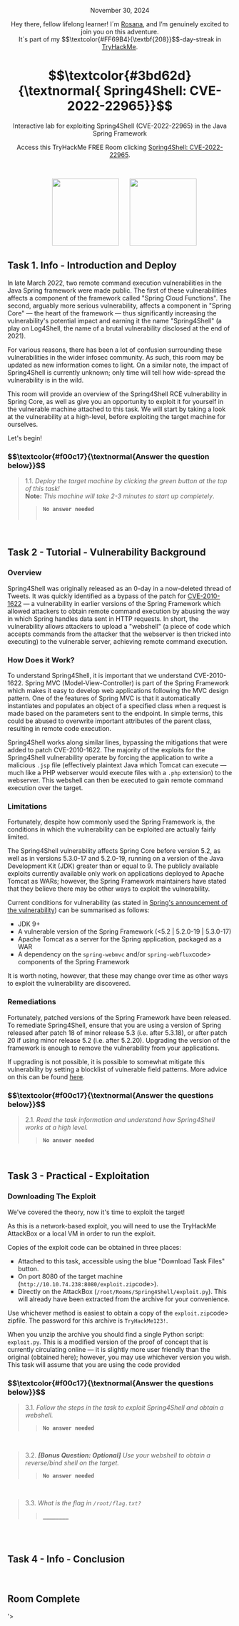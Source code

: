 <p align="center">November 30, 2024</p>
<p align="center">Hey there, fellow lifelong learner! I´m <a href="https://www.linkedin.com/in/rosanafssantos/">Rosana</a>, and I’m genuinely excited to join you on this adventure.<br>
It´s part of my $$\textcolor{#FF69B4}{\textbf{208}}$$-day-streak in  <a href="https://tryhackme.com/r/hacktivities">TryHackMe</a>.</p>

<h1 align="center">
  $$\textcolor{#3bd62d}{\textnormal{ Spring4Shell: CVE-2022-22965}}$$
</h1>
<p align="center">Interactive lab for exploiting Spring4Shell (CVE-2022-22965) in the Java Spring Framework</p>
<p align="center">Access this TryHackMe FREE Room clicking <a href="https://tryhackme.com/r/room/spring4shell">Spring4Shell: CVE-2022-22965</a>.</p><br>
<p align="center">
  <img height="150px" hspace="20" src="https://github.com/user-attachments/assets/33f21416-dc8a-4e41-869d-cf884ca27481">
  <img height="150px" src="https://github.com/user-attachments/assets/2d60414b-1068-44d4-b21d-a1c99e6db148">
</p>

<h2>Task 1. Info - Introduction and Deploy<a id='1'></a></h2>
<p>In late March 2022, two remote command execution vulnerabilities in the Java Spring framework were made public. The first of these vulnerabilities affects a component of the framework called "Spring Cloud Functions". The second, arguably more serious vulnerability, affects a component in  "Spring Core" —  the heart of the framework — thus significantly increasing the vulnerability's potential impact and earning it the name "Spring4Shell" (a play on Log4Shell, the name of a brutal vulnerability disclosed at the end of 2021).<br>

For various reasons, there has been a lot of confusion surrounding these vulnerabilities in the wider infosec community. As such, this room may be updated as new information comes to light. On a similar note, the impact of Spring4Shell is currently unknown; only time will tell how wide-spread the vulnerability is in the wild.<br>

This room will provide an overview of the Spring4Shell RCE vulnerability in Spring Core, as well as give you an opportunity to exploit it for yourself in the vulnerable machine attached to this task. We will start by taking a look at the vulnerability at a high-level, before exploiting the target machine for ourselves.<br>

Let's begin!</p>


<h3 align="left"> $$\textcolor{#f00c17}{\textnormal{Answer the question below}}$$ </h3>

> 1.1. <em>Deploy the target machine by clicking the green button at the top of this task!</em><br>
> <strong>Note:</strong> <em>This machine will take 2-3 minutes to start up completely</em>.<a id='1.1'></a>
>> <code><strong>No answer needed</strong></code><br><br>

<br>
<h2>Task 2 - Tutorial - Vulnerability Background<a id='2'></a></h2>

<h3>Overview</h3>
<p>Spring4Shell was originally released as an 0-day in a now-deleted thread of Tweets. It was quickly identified as a bypass of the patch for <a href="https://cve.mitre.org/cgi-bin/cvename.cgi?name=CVE-2010-1622">CVE-2010-1622</a> — a vulnerability in earlier versions of the Spring Framework which allowed attackers to obtain remote command execution by abusing the way in which Spring handles data sent in HTTP requests. In short, the vulnerability allows attackers to upload a "webshell" (a piece of code which accepts commands from the attacker that the webserver is then tricked into executing) to the vulnerable server, achieving remote command execution.</p>

<h3>How Does it Work?</h3>
<p>To understand Spring4Shell, it is important that we understand CVE-2010-1622. Spring MVC (Model-View-Controller) is part of the Spring Framework which makes it easy to develop web applications following the MVC design pattern. One of the features of Spring MVC is that it automatically instantiates and populates an object of a specified class when a request is made based on the parameters sent to the endpoint. In simple terms, this could be abused to overwrite important attributes of the parent class, resulting in remote code execution.<br>

Spring4Shell works along similar lines, bypassing the mitigations that were added to patch CVE-2010-1622. The majority of the exploits for the Spring4Shell vulnerability operate by forcing the application to write a malicious <code>.jsp</code> file (effectively plaintext Java which Tomcat can execute — much like a PHP webserver would execute files with a <code>.php</code> extension) to the webserver. This webshell can then be executed to gain remote command execution over the target.</p>

<h3>Limitations</h3>
<p>Fortunately, despite how commonly used the Spring Framework is, the conditions in which the vulnerability can be exploited are actually fairly limited.<br>

The Spring4Shell vulnerability affects Spring Core before version 5.2, as well as in versions 5.3.0-17 and 5.2.0-19, running on a version of the Java Development Kit (JDK) greater than or equal to 9. The publicly available exploits currently available only work on applications deployed to Apache Tomcat as WARs; however, the Spring Framework maintainers have stated that they believe there may be other ways to exploit the vulnerability.<br>

Current conditions for vulnerability (as stated in <a href="https://spring.io/blog/2022/03/31/spring-framework-rce-early-announcement">Spring's announcement of the vulnerability</a>) can be summarised as follows:</p>

<ul style="list-style-type:square">
    <li>JDK 9+</li>
    <li>A vulnerable version of the Spring Framework (<5.2 | 5.2.0-19 | 5.3.0-17)</li>
    <li>Apache Tomcat as a server for the Spring application, packaged as a WAR</li>
    <li>A dependency on the <code>spring-webmvc</code> and/or <code>spring-webflux</code>code> components of the Spring Framework</li>
</ul></p>

<p>It is worth noting, however, that these may change over time as other ways to exploit the vulnerability are discovered.</p>

<h3>Remediations</h3>
<p>Fortunately, patched versions of the Spring Framework have been released. To remediate Spring4Shell, ensure that you are using a version of Spring released after patch 18 of minor release 5.3 (i.e. after 5.3.18), or after patch 20 if using minor release 5.2 (i.e. after 5.2.20). Upgrading the version of the framework is enough to remove the vulnerability from your applications.<br>

If upgrading is not possible, it is possible to somewhat mitigate this vulnerability by setting a blocklist of vulnerable field patterns. More advice on this can be found <a href="https://spring.io/blog/2022/03/31/spring-framework-rce-early-announcement">here</a>.</p>


<h3 align="left"> $$\textcolor{#f00c17}{\textnormal{Answer the questions below}}$$ </h3>

> 2.1. <em>Read the task information and understand how Spring4Shell works at a high level.</em><br><a id='2.1'></a>
>> <code><strong>No answer needed</strong></code>

<br>
<h2>Task 3 - Practical - Exploitation<a id='3'></a></h2>

<h3>Downloading The Exploit</h3>

<p>We've covered the theory, now it's time to exploit the target!<br>

As this is a network-based exploit, you will need to use the TryHackMe AttackBox or a local VM in order to run the exploit.<br>

Copies of the exploit code can be obtained in three places:</p>

<ul style="list-style-type:square">
    <li>Attached to this task, accessible using the blue "Download Task Files" button.</li>
    <li>On port 8080 of the target machine (<code>http://10.10.74.238:8080/exploit.zip</code>code>).</li>
    <li>Directly on the AttackBox (<code>/root/Rooms/Spring4Shell/exploit.py</code>). This will already have been extracted from the archive for your convenience.</li>
</ul></p>

<p>Use whichever method is easiest to obtain a copy of the <code>exploit.zip</code>code> zipfile. The password for this archive is <code>TryHackMe123!</code>.<br>

When you unzip the archive you should find a single Python script: <code>exploit.py</code>. This is a modified version of the proof of concept that is currently circulating online — it is slightly more user friendly than the original (obtained here); however, you may use whichever version you wish. This task will assume that you are using the code provided</p>




<h3 align="left"> $$\textcolor{#f00c17}{\textnormal{Answer the questions below}}$$ </h3>


> 3.1. <em>Follow the steps in the task to exploit Spring4Shell and obtain a webshell.</em><br><a id='3.1'></a>
>> <code><strong>No answer needed</strong></code>

<br>

> 3.2. <em><strong>[Bonus Question: Optional]</strong> Use your webshell to obtain a reverse/bind shell on the target.</em><br><a id='3.2'></a>
>> <code><strong>No answer needed</strong></code>

<br>

> 3.3. <em>What is the flag in <code>/root/flag.txt?</code></em><br><a id='3.3'></a>
>> <code><strong>________</strong></code>

<br>

<br>
<h2>Task 4 - Info - Conclusion<a id='4'></a></h2>

<br>
<h2>Room Complete<a id='5
                   
<br>
<h2>My Journey<a id='6'></a></h2>'></a></h2>

